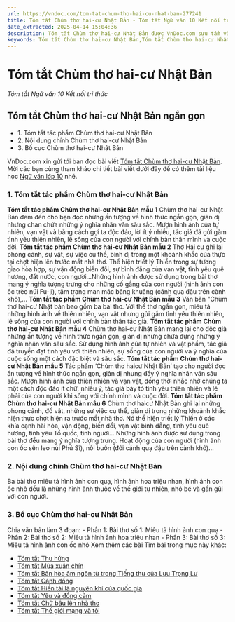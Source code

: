 ```yaml
---
url: https://vndoc.com/tom-tat-chum-tho-hai-cu-nhat-ban-277241
title: Tóm tắt Chùm thơ hai-cư Nhật Bản - Tóm tắt Ngữ văn 10 Kết nối tri thức - VnDoc.com
date_extracted: 2025-04-14 15:04:36
description: Tóm tắt Chùm thơ hai-cư Nhật Bản được VnDoc.com sưu tầm và xin gửi tới bạn đọc cùng tham khảo.
keywords: Tóm tắt Chùm thơ hai-cư Nhật Bản,Tóm tắt Chùm thơ hai-cư Nhật Bản ngắn gọn,Tóm tắt bài Chùm thơ hai-cư Nhật Bản,Tóm tắt tác phẩm Chùm thơ hai-cư Nhật Bản,ngữ văn 10 KNTT,tóm tắt ngữ văn 10 KNTT,ngữ văn 10 kết nối tri thức,tóm tắt ngữ văn 10 kết nối tri thức,tóm tắt chùm thơ hai cư,tóm tắt chùm thơ hai cư nhật bản,chùm thơ hai cư nhật bản tóm tắt,Tóm tắt văn bản Chùm thơ hai cư Nhật Bản
---
```


# Tóm tắt Chùm thơ hai-cư Nhật Bản
 _Tóm tắt Ngữ văn 10 Kết nối tri thức_
## Tóm tắt Chùm thơ hai-cư Nhật Bản ngắn gọn
  * 1\. Tóm tắt tác phẩm Chùm thơ hai-cư Nhật Bản
  * 2\. Nội dung chính Chùm thơ hai-cư Nhật Bản
  * 3\. Bố cục Chùm thơ hai-cư Nhật Bản

VnDoc.com xin gửi tới bạn đọc bài viết [Tóm tắt Chùm thơ hai-cư Nhật Bản](<https://vndoc.com/tom-tat-chum-tho-hai-cu-nhat-ban-277241>). Mời các bạn cùng tham khảo chi tiết bài viết dưới đây để có thêm tài liệu học [Ngữ văn lớp 10](<https://vndoc.com/ngu-van-lop10>) nhé.
### 1\. Tóm tắt tác phẩm Chùm thơ hai-cư Nhật Bản
**Tóm tắt tác phẩm Chùm thơ hai-cư Nhật Bản mẫu 1**
Chùm thơ hai-cư Nhật Bản đem đến cho bạn đọc những ấn tượng về hình thức ngắn gọn, giản dị nhưng chan chứa những ý nghĩa nhân văn sâu sắc. Mượn hình ảnh của tự nhiên, vạn vật và bằng cách gợi ta độc đáo, lời ít ý nhiều, tác giả đã gửi gắm tình yêu thiên nhiên, lẽ sống của con người với chính bản thân mình và cuộc đời.
**Tóm tắt tác phẩm Chùm thơ hai-cư Nhật Bản mẫu 2**
Thơ Hai cư ghi lại phong cảnh, sự vật, sự việc cụ thể, bình dị trong một khoảnh khắc của thực tại chợt hiện lên trước mắt nhà thơ. Thể hiện triết lý Thiền trong sự tương giao hòa hợp, sự vận động biến đổi, sự bình đẳng của vạn vật, tình yêu quê hương, đất nước, con người…Những hình ảnh được sử dụng trong bài thơ mang ý nghĩa tượng trưng cho những cố gắng của con người \(hình ảnh con ốc trèo núi Fu-ji\), tâm trạng man mác bâng khuâng \(cánh quạ đậu trên cành khô\),...
**Tóm tắt tác phẩm Chùm thơ hai-cư Nhật Bản mẫu 3**
Văn bản "Chùm thơ hai-cư Nhật bản bao gồm ba bài thơ. Với thể thơ ngắn gọn, miêu tả những hình ảnh về thiên nhiên, vạn vật nhưng gửi gắm tình yêu thiên nhiên, lẽ sống của con người với chính bản thân tác giả.
**Tóm tắt tác phẩm Chùm thơ hai-cư Nhật Bản mẫu 4**
Chùm thơ hai-cư Nhật Bản mang lại cho độc giả những ấn tượng về hình thức ngắn gọn, giản dị nhưng chứa đựng những ý nghĩa nhân văn sâu sắc. Sử dụng hình ảnh của tự nhiên và vật phẩm, tác giả đã truyền đạt tình yêu với thiên nhiên, sự sống của con người và ý nghĩa của cuộc sống một cách đặc biệt và sâu sắc.
**Tóm tắt tác phẩm Chùm thơ hai-cư Nhật Bản mẫu 5**
Tác phẩm ‘Chùm thơ haicư Nhật Bản’ tạo cho người đọc ấn tượng về hình thức ngắn gọn, giản dị nhưng đầy ý nghĩa nhân văn sâu sắc. Mượn hình ảnh của thiên nhiên và vạn vật, đồng thời nhắc nhở chúng ta một cách độc đáo ít chữ, nhiều ý, tác giả bày tỏ tình yêu thiên nhiên và lẽ phải của con người khi sống với chính mình và cuộc đời.
**Tóm tắt tác phẩm Chùm thơ hai-cư Nhật Bản mẫu 6**
Chùm thơ haicư Nhật Bản ghi lại những phong cảnh, đồ vật, những sự việc cụ thể, giản dị trong những khoảnh khắc hiện thực chợt hiện ra trước mắt nhà thơ. Nó thể hiện triết lý Thiền ở các khía cạnh hài hòa, vận động, biến đổi, vạn vật bình đẳng, tình yêu quê hương, tình yêu Tổ quốc, tình người… Những hình ảnh được sử dụng trong bài thơ đều mang ý nghĩa tượng trưng. Hoạt động của con người \(hình ảnh con ốc sên leo núi Phú Sĩ\), nỗi buồn \(đôi cánh quạ đậu trên cành khô\)…
### 2\. Nội dung chính Chùm thơ hai-cư Nhật Bản
Ba bài thơ miêu tả hình ảnh con quạ, hình ảnh hoa triệu nhan, hình ảnh con ốc nhỏ đều là những hình ảnh thuộc về thế giới tự nhiên, nhỏ bé và gần gũi với con người.
### 3\. Bố cục Chùm thơ hai-cư Nhật Bản
Chia văn bản làm 3 đoạn:
\- Phần 1: Bài thơ số 1: Miêu tả hình ảnh con quạ
\- Phần 2: Bài thơ số 2: Miêu tả hình ảnh hoa triêu nhan
\- Phần 3: Bài thơ số 3: Miêu tả hình ảnh con ốc nhỏ
Xem thêm các bài Tìm bài trong mục này khác:
  * [Tóm tắt Thu hứng](</tom-tat-thu-hung-277247>)
  * [Tóm tắt Mùa xuân chín](</tom-tat-mua-xuan-chin-277252>)
  * [Tóm tắt Bản hòa âm ngôn từ trong Tiếng thu của Lưu Trọng Lư](</tom-tat-ban-hoa-am-ngon-tu-trong-tieng-thu-cua-luu-trong-lu-277257>)
  * [Tóm tắt Cánh đồng](</tom-tat-canh-dong-277265>)
  * [Tóm tắt Hiền tài là nguyên khí của quốc gia](</tom-tat-hien-tai-la-nguyen-khi-cua-quoc-gia-277266>)
  * [Tóm tắt Yêu và đồng cảm](</tom-tat-yeu-va-dong-cam-277267>)
  * [Tóm tắt Chữ bầu lên nhà thơ](</tom-tat-chu-bau-len-nha-tho-277268>)
  * [Tóm tắt Thế giới mạng và tôi](</tom-tat-the-gioi-mang-va-toi-277321>)

